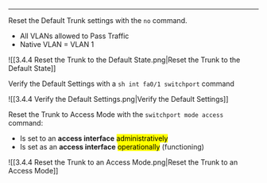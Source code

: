 
---
Reset the Default Trunk settings with the `no` command.
- All VLANs allowed to Pass Traffic
- Native VLAN = VLAN 1

![[3.4.4 Reset the Trunk to the Default State.png|Reset the Trunk to the Default State]]

Verify the Default Settings with a `sh int fa0/1 switchport` command

![[3.4.4 Verify the Default Settings.png|Verify the Default Settings]]

Reset the Trunk to Access Mode with the `switchport mode access` command:

- Is set to an **access interface** <mark class="hltr-pink">administratively</mark> 
- Is set as an **access interface** <mark class="hltr-pink">operationally</mark> (functioning)

![[3.4.4 Reset the Trunk to an Access Mode.png|Reset the Trunk to an Access Mode]]